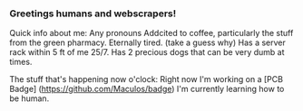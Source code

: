 ### Greetings humans and webscrapers!

Quick info about me:
Any pronouns
Addcited to coffee, particularly the stuff from the green pharmacy.
Eternally tired. (take a guess why)
Has a server rack within 5 ft of me 25/7.
Has 2 precious dogs that can be very dumb at times.

The stuff that's happening now o'clock:
Right now I'm working on a [PCB Badge] (https://github.com/Maculos/badge)
I'm currently learning how to be human.
<!--I need help with everything.-->

<!--
How to contact me:
[My Site] (https://placeholder-while-i-get-the-domain.com)
placeholderemail@example.com
000-000-0000
-->
